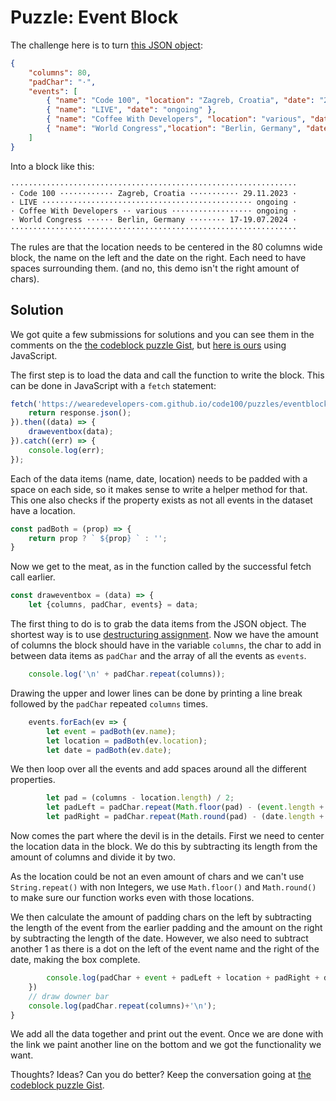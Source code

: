 # Puzzle: Event Block

The challenge here is to turn [this JSON object](events.json):

```JSON
{
    "columns": 80,
    "padChar": "·",
    "events": [
        { "name": "Code 100", "location": "Zagreb, Croatia", "date": "29.11.2023" },
        { "name": "LIVE", "date": "ongoing" },
        { "name": "Coffee With Developers", "location": "various", "date": "ongoing"} ,
        { "name": "World Congress","location": "Berlin, Germany", "date":"17-19.07.2024" }
    ]
}
```

Into a block like this:

```
································································
· Code 100 ············ Zagreb, Croatia ··········· 29.11.2023 ·
· LIVE ··············································· ongoing ·
· Coffee With Developers ·· various ·················· ongoing ·
· World Congress ······ Berlin, Germany ········ 17-19.07.2024 ·
································································
```

The rules are that the location needs to be centered in the 80 columns wide block, the name on the left and the date on the right. Each need to have spaces surrounding them. (and no, this demo isn't the right amount of chars).

## Solution

We got quite a few submissions for solutions and you can see them in the comments on the [the codeblock puzzle Gist](https://gist.github.com/codepo8/84248aea816544c8e730c8dffb975c0e), but [here is ours](https://github.com/WeAreDevelopers-com/code100/blob/main/puzzles/eventblock/solutions/javascript/solution-1.js) using JavaScript. 

The first step is to load the data and call the function to write the block. This can be done in JavaScript with a `fetch` statement:

```JavaScript
fetch('https://wearedevelopers-com.github.io/code100/puzzles/eventblock/events.json').then((response) => {
    return response.json();
}).then((data) => {
    draweventbox(data);
}).catch((err) => {
    console.log(err);
});
```

Each of the data items (name, date, location) needs to be padded with a space on each side, so it makes sense to write a helper method for that. This one also checks if the property exists as not all events in the dataset have a location.

```JavaScript
const padBoth = (prop) => {
    return prop ? ` ${prop} ` : '';
}
```

Now we get to the meat, as in the function called by the successful fetch call earlier.

```Javascript
const draweventbox = (data) => {
    let {columns, padChar, events} = data;
```

The first thing to do is to grab the data items from the JSON object. The shortest way is to use [destructuring assignment](https://developer.mozilla.org/en-US/docs/Web/JavaScript/Reference/Operators/Destructuring_assignment). Now we have the amount of columns the block should have in the variable `columns`, the char to add in between data items as `padChar` and the array of all the events as `events`. 

```Javascript
    console.log('\n' + padChar.repeat(columns));
```

Drawing the upper and lower lines can be done by printing a line break followed by the `padChar` repeated `columns` times.

```Javascript
    events.forEach(ev => {
        let event = padBoth(ev.name);
        let location = padBoth(ev.location);
        let date = padBoth(ev.date);
```

We then loop over all the events and add spaces around all the different properties.

```Javascript
        let pad = (columns - location.length) / 2;
        let padLeft = padChar.repeat(Math.floor(pad) - (event.length + 1));
        let padRight = padChar.repeat(Math.round(pad) - (date.length + 1));
```

Now comes the part where the devil is in the details. First we need to center the location data in the block. We do this by subtracting its length from the amount of columns and divide it by two. 

As the location could be not an even amount of chars and we can't use `String.repeat()` with non Integers, we use `Math.floor()` and `Math.round()` to make sure our function works even with those locations.

We then calculate the amount of padding chars on the left by subtracting the length of the event from the earlier padding and the amount on the right by subtracting the length of the date. However, we also need to subtract another 1 as there is a dot on the left of the event name and the right of the date, making the box complete. 

```Javascript
        console.log(padChar + event + padLeft + location + padRight + date + padChar);
    })
    // draw downer bar
    console.log(padChar.repeat(columns)+'\n');
}
```

We add all the data together and print out the event. Once we are done with the link we paint another line on the bottom and we got the functionality we want.

Thoughts? Ideas? Can you do better? Keep the conversation going at [the codeblock puzzle Gist](https://gist.github.com/codepo8/84248aea816544c8e730c8dffb975c0e). 
